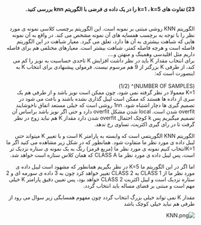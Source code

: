 
<div dir="rtl">
  
 #### 23)  تفاوت های k=1 ، k=5 را در یک داده ی فرضی با الگوریتم knn بررسی کنید. 
  
  <br/>
  الگوریتم KNN روشی مبتنی بر نمونه است.
   این الگوریتم برچسب کلاسی نمونه ی مورد نظر را با توجه به برچسب همسایه های آن نمونه مشخص می کند.
  در واقع به آن نمونه هایی که شباهت بیشتری به آن ها دارد، تعلق می گیرد.
  معیار شباهت در این الگوریتم فاصله است و هرچه فاصله کمتر، شباهت بیشتر است. معیارهای مختلفی هم برای فاصله داریم مثل اقلیدسی وهمینگ و منهتن و....
   <br/>
  برای انتخاب مقدار K باید در نظر داشت افزایش K تاحدی حساسیت به نویز را کم می کند، از طرفی K بزرگتر از 9 هم  مرسوم نیست. 
  فرمولی پیشنهادی برای انتخاب K به اینصورت است که:
  <div/>
  <br/>
  (NUMBER OF SAMPLES)^ (1/2)
  
  <div dir="rtl">
    K=1 معمولا در نظر گرفته نمی شود، چون ممکن است نویز باشد  و از طرفی هم یک سری از داده ها هستند که ممکن است لیبل گذاری نشده باشند و باعث می شود در تصمیم گیری ها دچار اشتباه شود.  
     1nn روشی است که خیلی مستعد اتفاق ناخوشایند overfit شدن است. local شدن مشکل overfit دارد  و حتی اگر نویز باشد براساس آن تصمیم میگیریم  پس k کوچک احتمال overfit شدن  دارد
   مقدار K هم نباید زوج در نظر گرفت تا در رای گیری اکثریت، تساوی رخ ندهد.
  
  الگوریتم KNN الگوریتمی است که وابسته به پارامتر K است و با تغییر K میتواند حتی لیبل داده ی مورد نظر ما متفاوت شود.
  همانطور که در شکل زیر مشاهده می کنید اگر ما K=1انتخاب کنیم  نمونه ی مورد نظر ما (مربع قرمز) رنگ به یک نمونه ی ستاره نزدیک تر است،  پس لیبل داده ی مورد نظر ما  CLASS A که همان کلاس ستاره است خواهد شد.
  
  اما اگر در این الگوریتم ما K=5 در نظر بگیریم همانطور که مشهود است لیبل داده ی مورد نظر ما از CLASS 1 به CLASS 2 تغییر خواهد کرد چون به 3 داده ی سورمه ای و 2 ستاره نزدیک است و لیبل اکثریت CLASS 2 خواهد بود، پس تعیین دقیق پارامتر K خیلی مهم است و مبتنی بر فضای مساله باید انتخاب گردد. 
  
  مقدار K نمی تواند خیلی بزرگ انتخاب گردد چون مفهوم همسایگی زیر سوال می رود از طرفی هم نباید خیلی کوچک باشد 

 ![KNN.png](https://github.com/semnan-university-ai/machine-learning-class/blob/main/excersiecs/smahdimoghaddasi/EXC%20(23)/KNN.png)
    
 
